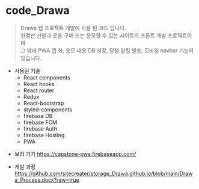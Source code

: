 # code_Drawa

> Drawa 웹 프로젝트 개발에 사용 된 코드 입니다.
> <br>한정판 신발과 옷을 구매 또는 응모할 수 있는 사이트의 프론트 개발 프로젝트이며</br>
> 그 밖에 PWA 앱 화, 응모 내용 DB 저장, 당첨 알림 발송, 모바일 navbar 기능이 있습니다.

* 사용된 기술
  * React components
  * React hooks
  * React router
  * Redux
  * React-bootstrap
  * styled-components
  * firebase DB
  * firebase FCM
  * firebase Auth
  * firebase Hosting
  * PWA

- 보러 가기
  https://capstone-pwa.firebaseapp.com/
  
- 개발 과정
  https://github.com/sitecreater/storage_Drawa.github.io/blob/main/Drawa_Process.docx?raw=true
